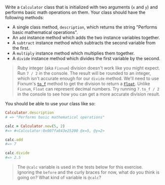 <!-- { ids:[25], language:'Ruby', type:'workshop', name:'Calculator Class', description:'Create a class that can take values and calculate results.' }-->

Write a `Calculator` class that is initialized with two arguments (`x` and `y`) and performs basic math operations on them. Your class should have the following methods:

- A single class method, `description`, which returns the string "Performs basic mathematical operations".
- An `add` instance method which adds the two instance variables together.
- A `subtract` instance method which subtracts the second variable from the first.
- A `multiply` instance method which multiplies them together.
- A `divide` instance method which divides the first variable by the second.

> Ruby integer (aka `Fixnum`) division doesn't work like you might expect. Run `7 / 2` in the console. The result will be rounded to an integer, which isn't accurate enough for our `divide` method. We'll need to use Fixnum's [`to_f`](http://ruby-doc.org/core-2.1.5/Fixnum.html#method-i-to_f) method to get the division to return a [`Float`](http://www.ruby-doc.org/core-2.1.5/Float.html). Unlike `Fixnum`, `Float` can represent decimal numbers. Try running `7.to_f / 2` in the console to see how you can get a more accurate division result.

You should be able to use your class like so:

```ruby
Calculator.description
# => "Performs basic mathematical operations"

calc = Calculator.new(5, 2)
#=> #<Calculator:0x007fa843e25200 @x=5, @y=2>

calc.add
#=> 7

calc.divide
#=> 2.5
```

> The `@calc` variable is used in the tests below for this exercise. Ignoring the `before` and the curly braces for now, what do you think is going on? What kind of variable is `@calc`?
